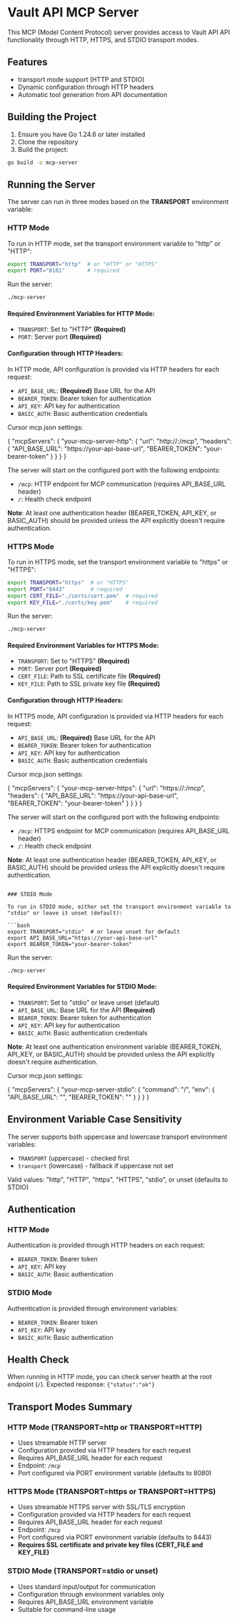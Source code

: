 # Vault API MCP Server

This MCP (Model Content Protocol) server provides access to Vault API API functionality through HTTP, HTTPS, and STDIO transport modes.

## Features

- transport mode support (HTTP and STDIO)
- Dynamic configuration through HTTP headers
- Automatic tool generation from API documentation

## Building the Project

1. Ensure you have Go 1.24.6 or later installed
2. Clone the repository
3. Build the project:

```bash
go build -o mcp-server
```

## Running the Server

The server can run in three modes based on the **TRANSPORT** environment variable:

### HTTP Mode

To run in HTTP mode, set the transport environment variable to "http" or "HTTP":

```bash
export TRANSPORT="http"  # or "HTTP" or "HTTPS"
export PORT="8181"       # required
```

Run the server:
```bash
./mcp-server
```

#### Required Environment Variables for HTTP Mode:
- `TRANSPORT`: Set to "HTTP" **(Required)**
- `PORT`: Server port **(Required)**

#### Configuration through HTTP Headers:
In HTTP mode, API configuration is provided via HTTP headers for each request:
- `API_BASE_URL`: **(Required)** Base URL for the API
- `BEARER_TOKEN`: Bearer token for authentication
- `API_KEY`: API key for authentication
- `BASIC_AUTH`: Basic authentication credentials

Cursor mcp.json settings:

{
  "mcpServers": {
    "your-mcp-server-http": {
      "url": "http://<host>:<port>/mcp",
      "headers": {
        "API_BASE_URL": "https://your-api-base-url",
        "BEARER_TOKEN": "your-bearer-token"
      }
    }
  }
}

The server will start on the configured port with the following endpoints:
- `/mcp`: HTTP endpoint for MCP communication (requires API_BASE_URL header)
- `/`: Health check endpoint

**Note**: At least one authentication header (BEARER_TOKEN, API_KEY, or BASIC_AUTH) should be provided unless the API explicitly doesn't require authentication.

### HTTPS Mode

To run in HTTPS mode, set the transport environment variable to "https" or "HTTPS":

```bash
export TRANSPORT="https"  # or "HTTPS"
export PORT="8443"        # required
export CERT_FILE="./certs/cert.pem"  # required
export KEY_FILE="./certs/key.pem"    # required
```

Run the server:
```bash
./mcp-server
```

#### Required Environment Variables for HTTPS Mode:
- `TRANSPORT`: Set to "HTTPS" **(Required)**
- `PORT`: Server port **(Required)**
- `CERT_FILE`: Path to SSL certificate file **(Required)**
- `KEY_FILE`: Path to SSL private key file **(Required)**

#### Configuration through HTTP Headers:
In HTTPS mode, API configuration is provided via HTTP headers for each request:
- `API_BASE_URL`: **(Required)** Base URL for the API
- `BEARER_TOKEN`: Bearer token for authentication
- `API_KEY`: API key for authentication
- `BASIC_AUTH`: Basic authentication credentials

Cursor mcp.json settings:

{
  "mcpServers": {
    "your-mcp-server-https": {
      "url": "https://<host>:<port>/mcp",
      "headers": {
        "API_BASE_URL": "https://your-api-base-url",
        "BEARER_TOKEN": "your-bearer-token"
      }
    }
  }
}

The server will start on the configured port with the following endpoints:
- `/mcp`: HTTPS endpoint for MCP communication (requires API_BASE_URL header)
- `/`: Health check endpoint

**Note**: At least one authentication header (BEARER_TOKEN, API_KEY, or BASIC_AUTH) should be provided unless the API explicitly doesn't require authentication.

```

### STDIO Mode

To run in STDIO mode, either set the transport environment variable to "stdio" or leave it unset (default):

```bash
export TRANSPORT="stdio"  # or leave unset for default
export API_BASE_URL="https://your-api-base-url"
export BEARER_TOKEN="your-bearer-token"
```

Run the server:
```bash
./mcp-server
```

#### Required Environment Variables for STDIO Mode:
- `TRANSPORT`: Set to "stdio" or leave unset (default)
- `API_BASE_URL`: Base URL for the API **(Required)**
- `BEARER_TOKEN`: Bearer token for authentication
- `API_KEY`: API key for authentication  
- `BASIC_AUTH`: Basic authentication credentials

**Note**: At least one authentication environment variable (BEARER_TOKEN, API_KEY, or BASIC_AUTH) should be provided unless the API explicitly doesn't require authentication.

Cursor mcp.json settings:

{
  "mcpServers": {
	"your-mcp-server-stdio": {
		"command": "<path-to-binary>/<mcpserver-binary-name>",
		"env": {
			"API_BASE_URL": "<api-base-url>",
			"BEARER_TOKEN": "<token>"
		}
	}
  }
}

## Environment Variable Case Sensitivity

The server supports both uppercase and lowercase transport environment variables:
- `TRANSPORT` (uppercase) - checked first
- `transport` (lowercase) - fallback if uppercase not set

Valid values: "http", "HTTP", "https", "HTTPS", "stdio", or unset (defaults to STDIO)

## Authentication

### HTTP Mode
Authentication is provided through HTTP headers on each request:
- `BEARER_TOKEN`: Bearer token
- `API_KEY`: API key
- `BASIC_AUTH`: Basic authentication

### STDIO Mode
Authentication is provided through environment variables:
- `BEARER_TOKEN`: Bearer token
- `API_KEY`: API key
- `BASIC_AUTH`: Basic authentication

## Health Check

When running in HTTP mode, you can check server health at the root endpoint (`/`).
Expected response: `{"status":"ok"}`

## Transport Modes Summary

### HTTP Mode (TRANSPORT=http or TRANSPORT=HTTP)
- Uses streamable HTTP server
- Configuration provided via HTTP headers for each request
- Requires API_BASE_URL header for each request
- Endpoint: `/mcp`
- Port configured via PORT environment variable (defaults to 8080)

### HTTPS Mode (TRANSPORT=https or TRANSPORT=HTTPS)
- Uses streamable HTTPS server with SSL/TLS encryption
- Configuration provided via HTTP headers for each request
- Requires API_BASE_URL header for each request
- Endpoint: `/mcp`
- Port configured via PORT environment variable (defaults to 8443)
- **Requires SSL certificate and private key files (CERT_FILE and KEY_FILE)**

### STDIO Mode (TRANSPORT=stdio or unset)
- Uses standard input/output for communication
- Configuration through environment variables only
- Requires API_BASE_URL environment variable
- Suitable for command-line usage

